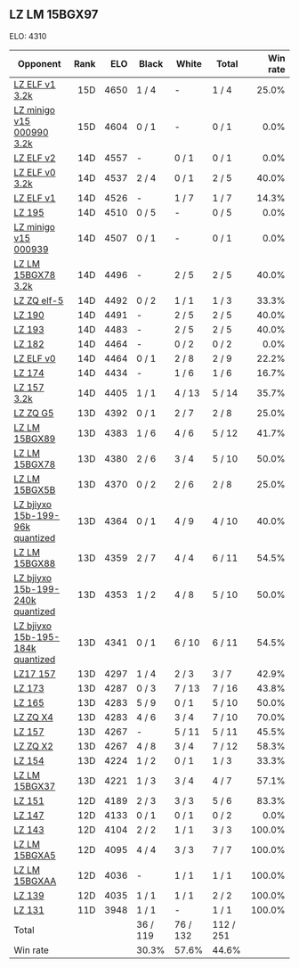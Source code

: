 ## LZ LM 15BGX97 ##

ELO: 4310

Opponent | Rank | ELO | Black | White | Total | Win rate
---------|-----:|----:|-------|-------|-------|-------:
[LZ ELF v1 3.2k](LZ%20ELF%20v1%203.2k.md) | 15D | 4650 | 1 / 4 | - | 1 / 4 | 25.0%
[LZ minigo v15 000990 3.2k](LZ%20minigo%20v15%20000990%203.2k.md) | 15D | 4604 | 0 / 1 | - | 0 / 1 | 0.0%
[LZ ELF v2](LZ%20ELF%20v2.md) | 14D | 4557 | - | 0 / 1 | 0 / 1 | 0.0%
[LZ ELF v0 3.2k](LZ%20ELF%20v0%203.2k.md) | 14D | 4537 | 2 / 4 | 0 / 1 | 2 / 5 | 40.0%
[LZ ELF v1](LZ%20ELF%20v1.md) | 14D | 4526 | - | 1 / 7 | 1 / 7 | 14.3%
[LZ 195](LZ%20195.md) | 14D | 4510 | 0 / 5 | - | 0 / 5 | 0.0%
[LZ minigo v15 000939](LZ%20minigo%20v15%20000939.md) | 14D | 4507 | 0 / 1 | - | 0 / 1 | 0.0%
[LZ LM 15BGX78 3.2k](LZ%20LM%2015BGX78%203.2k.md) | 14D | 4496 | - | 2 / 5 | 2 / 5 | 40.0%
[LZ ZQ elf-5](LZ%20ZQ%20elf-5.md) | 14D | 4492 | 0 / 2 | 1 / 1 | 1 / 3 | 33.3%
[LZ 190](LZ%20190.md) | 14D | 4491 | - | 2 / 5 | 2 / 5 | 40.0%
[LZ 193](LZ%20193.md) | 14D | 4483 | - | 2 / 5 | 2 / 5 | 40.0%
[LZ 182](LZ%20182.md) | 14D | 4464 | - | 0 / 2 | 0 / 2 | 0.0%
[LZ ELF v0](LZ%20ELF%20v0.md) | 14D | 4464 | 0 / 1 | 2 / 8 | 2 / 9 | 22.2%
[LZ 174](LZ%20174.md) | 14D | 4434 | - | 1 / 6 | 1 / 6 | 16.7%
[LZ 157 3.2k](LZ%20157%203.2k.md) | 14D | 4405 | 1 / 1 | 4 / 13 | 5 / 14 | 35.7%
[LZ ZQ G5](LZ%20ZQ%20G5.md) | 13D | 4392 | 0 / 1 | 2 / 7 | 2 / 8 | 25.0%
[LZ LM 15BGX89](LZ%20LM%2015BGX89.md) | 13D | 4383 | 1 / 6 | 4 / 6 | 5 / 12 | 41.7%
[LZ LM 15BGX78](LZ%20LM%2015BGX78.md) | 13D | 4380 | 2 / 6 | 3 / 4 | 5 / 10 | 50.0%
[LZ LM 15BGX5B](LZ%20LM%2015BGX5B.md) | 13D | 4370 | 0 / 2 | 2 / 6 | 2 / 8 | 25.0%
[LZ bjiyxo 15b-199-96k quantized](LZ%20bjiyxo%2015b-199-96k%20quantized.md) | 13D | 4364 | 0 / 1 | 4 / 9 | 4 / 10 | 40.0%
[LZ LM 15BGX88](LZ%20LM%2015BGX88.md) | 13D | 4359 | 2 / 7 | 4 / 4 | 6 / 11 | 54.5%
[LZ bjiyxo 15b-199-240k quantized](LZ%20bjiyxo%2015b-199-240k%20quantized.md) | 13D | 4353 | 1 / 2 | 4 / 8 | 5 / 10 | 50.0%
[LZ bjiyxo 15b-195-184k quantized](LZ%20bjiyxo%2015b-195-184k%20quantized.md) | 13D | 4341 | 0 / 1 | 6 / 10 | 6 / 11 | 54.5%
[LZ17 157](LZ17%20157.md) | 13D | 4297 | 1 / 4 | 2 / 3 | 3 / 7 | 42.9%
[LZ 173](LZ%20173.md) | 13D | 4287 | 0 / 3 | 7 / 13 | 7 / 16 | 43.8%
[LZ 165](LZ%20165.md) | 13D | 4283 | 5 / 9 | 0 / 1 | 5 / 10 | 50.0%
[LZ ZQ X4](LZ%20ZQ%20X4.md) | 13D | 4283 | 4 / 6 | 3 / 4 | 7 / 10 | 70.0%
[LZ 157](LZ%20157.md) | 13D | 4267 | - | 5 / 11 | 5 / 11 | 45.5%
[LZ ZQ X2](LZ%20ZQ%20X2.md) | 13D | 4267 | 4 / 8 | 3 / 4 | 7 / 12 | 58.3%
[LZ 154](LZ%20154.md) | 13D | 4224 | 1 / 2 | 0 / 1 | 1 / 3 | 33.3%
[LZ LM 15BGX37](LZ%20LM%2015BGX37.md) | 13D | 4221 | 1 / 3 | 3 / 4 | 4 / 7 | 57.1%
[LZ 151](LZ%20151.md) | 12D | 4189 | 2 / 3 | 3 / 3 | 5 / 6 | 83.3%
[LZ 147](LZ%20147.md) | 12D | 4133 | 0 / 1 | 0 / 1 | 0 / 2 | 0.0%
[LZ 143](LZ%20143.md) | 12D | 4104 | 2 / 2 | 1 / 1 | 3 / 3 | 100.0%
[LZ LM 15BGXA5](LZ%20LM%2015BGXA5.md) | 12D | 4095 | 4 / 4 | 3 / 3 | 7 / 7 | 100.0%
[LZ LM 15BGXAA](LZ%20LM%2015BGXAA.md) | 12D | 4036 | - | 1 / 1 | 1 / 1 | 100.0%
[LZ 139](LZ%20139.md) | 12D | 4035 | 1 / 1 | 1 / 1 | 2 / 2 | 100.0%
[LZ 131](LZ%20131.md) | 11D | 3948 | 1 / 1 | - | 1 / 1 | 100.0%
Total | | | 36 / 119 | 76 / 132 | 112 / 251 | 
Win rate| | | 30.3% | 57.6% | 44.6% | 
